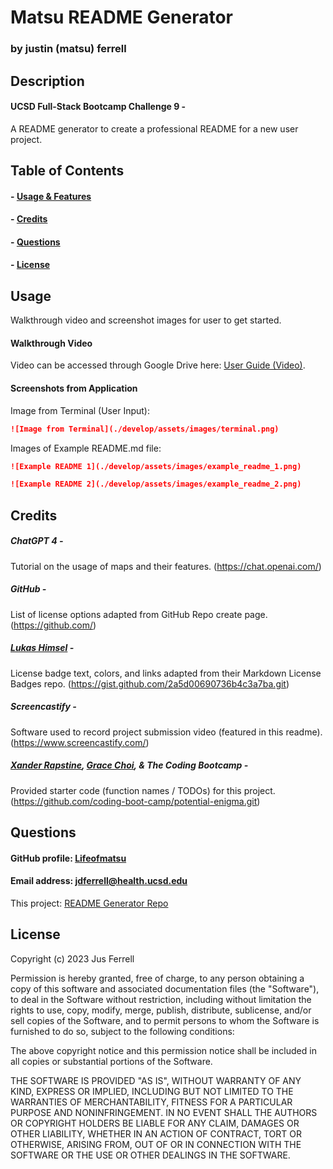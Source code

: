 # Matsu README Generator
### by justin (matsu) ferrell

## Description
#### UCSD Full-Stack Bootcamp Challenge 9 - 
A README generator to create a professional README for a new user project.


## Table of Contents
#### - [Usage & Features](#usage_&_features)
#### - [Credits](#credits)
#### - [Questions](#questions)
#### - [License](#license)


## Usage
Walkthrough video and screenshot images for user to get started.

#### Walkthrough Video
Video can be accessed through Google Drive here: [User Guide (Video)]().

#### Screenshots from Application
Image from Terminal (User Input):

```md
![Image from Terminal](./develop/assets/images/terminal.png)
```

Images of Example README.md file:

```md
![Example README 1](./develop/assets/images/example_readme_1.png)
```
```md
![Example README 2](./develop/assets/images/example_readme_2.png)
```


## Credits
##### ChatGPT 4 -
Tutorial on the usage of maps and their features.
(https://chat.openai.com/)

##### GitHub -
List of license options adapted from GitHub Repo create page.
(https://github.com/)

##### [Lukas Himsel](https://gist.github.com/lukas-h) -
License badge text, colors, and links adapted from their Markdown License Badges repo.
(https://gist.github.com/2a5d00690736b4c3a7ba.git)

##### Screencastify -
Software used to record project submission video (featured in this readme).
(https://www.screencastify.com/)

##### [Xander Rapstine](https://github.com/Xandromus), [Grace Choi](https://github.com/gachoi06), & The Coding Bootcamp -
Provided starter code (function names / TODOs) for this project.
(https://github.com/coding-boot-camp/potential-enigma.git)


## Questions
#### GitHub profile: [Lifeofmatsu](https://github.com/lifeofmatsu)
#### Email address: jdferrell@health.ucsd.edu

This project: [README Generator Repo](https://github.com/lifeofmatsu/matsu-readme-gen.git)


## License
Copyright (c) 2023 Jus Ferrell

Permission is hereby granted, free of charge, to any person obtaining a copy
of this software and associated documentation files (the "Software"), to deal
in the Software without restriction, including without limitation the rights
to use, copy, modify, merge, publish, distribute, sublicense, and/or sell
copies of the Software, and to permit persons to whom the Software is
furnished to do so, subject to the following conditions:

The above copyright notice and this permission notice shall be included in all
copies or substantial portions of the Software.

THE SOFTWARE IS PROVIDED "AS IS", WITHOUT WARRANTY OF ANY KIND, EXPRESS OR
IMPLIED, INCLUDING BUT NOT LIMITED TO THE WARRANTIES OF MERCHANTABILITY,
FITNESS FOR A PARTICULAR PURPOSE AND NONINFRINGEMENT. IN NO EVENT SHALL THE
AUTHORS OR COPYRIGHT HOLDERS BE LIABLE FOR ANY CLAIM, DAMAGES OR OTHER
LIABILITY, WHETHER IN AN ACTION OF CONTRACT, TORT OR OTHERWISE, ARISING FROM,
OUT OF OR IN CONNECTION WITH THE SOFTWARE OR THE USE OR OTHER DEALINGS IN THE
SOFTWARE.
